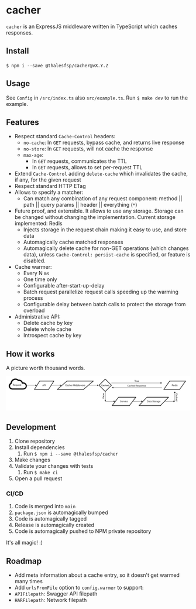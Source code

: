 # cacher

`cacher` is an ExpressJS middleware written in TypeScript which caches responses.

## Install

`$ npm i --save @thalesfsp/cacher@vX.Y.Z`

## Usage

See `Config` in `/src/index.ts` also `src/example.ts`. Run `$ make dev` to run the example.

## Features

- Respect standard `Cache-Control` headers:
  - `no-cache`: In `GET` requests, bypass cache, and returns live response
  - `no-store`: In `GET` requests, will not cache the response
  - `max-age`:
    - In `GET` requests, communicates the TTL
    - In `GET` requests, allows to set per-request TTL
- Extend `Cache-Control` adding `delete-cache` which invalidates the cache, if any, for the given request
- Respect standard HTTP ETag
- Allows to specify a matcher:
  - Can match any combination of any request component: method || path || query params || header || everything (`*`)
- Future proof, and extensible. It allows to use any storage. Storage can be changed without changing the implementation. Current storage implemented: Redis
  - Injects storage in the request chain making it easy to use, and store data
  - Automagically cache matched responses
  - Automagically delete cache for non-GET operations (which changes data), unless `Cache-Control: persist-cache` is specified, or feature is disabled.
- Cache warmer:
  - Every N `ms`
  - One time only
  - Configurable after-start-up-delay
  - Batch request parallelize request calls speeding up the warming process
  - Configurable delay between batch calls to protect the storage from overload
- Administrative API:
  - Delete cache by key
  - Delete whole cache
  - Introspect cache by key

## How it works

A picture worth thousand words.

![mocker](resources/cacher.png)

## Development

1. Clone repository
2. Install dependencies
   1. Run `$ npm i --save @thalesfsp/cacher`
3. Make changes
4. Validate your changes with tests
   1. Run `$ make ci`
5. Open a pull request

### CI/CD

1. Code is merged into `main`
2. `package.json` is automagically bumped
3. Code is automagically tagged
4. Release is automagically created
5. Code is automagically pushed to NPM private repository

It's all magic! :)

## Roadmap

- Add meta information about a cache entry, so it doesn't get warmed many times
- Add `urlsFromFile` option to `config.warmer` to support:
- `APIFilepath`: Swagger API filepath
- `HARFilepath`: Network filepath
